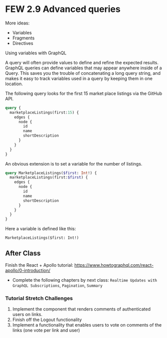 # FEW 2.9 Advanced queries 


More ideas: 

- Variables 
- Fragments
- Directives 



Using variables with GraphQL

A query will often provide values to define and refine the expected results. GraphQL queries can define variables that may appear anywhere inside of a Query. This saves you the trouble of concatenating a long query string, and makes it easy to track variables used in a query by keeping them in one location. 

The following query looks for the first 15 market place listings via the GitHub API.

```GraphQL
query {
  marketplaceListings(first:15) {
    edges {
      node {
        id
        name
        shortDescription
      }
    }
  }
}
```

An obvious extension is to set a variable for the number of listings. 

```GraphQL
query MarketplaceListings($first: Int!) {
  marketplaceListings(first:$first) {
    edges {
      node {
        id
        name
        shortDescription
      }
    }
  }
}
```

Here a variable is defined like this: 

`MarketplaceListings($first: Int!)`

<!-- > -->

## After Class 

Finish the React + Apollo tutorial: <https://www.howtographql.com/react-apollo/0-introduction/>

- Complete the following chapters by next class: `Realtime Updates with GraphQL Subscriptions`, `Pagination`, `Summary`

<!-- > -->

### Tutorial Stretch Challenges

1. Implement the component that renders comments of authenticated users on links.
1. Finish off the Logout functionality
1. Implement a functionality that enables users to vote on comments of the links (one vote per link and user)